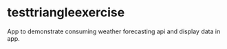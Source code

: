 # testtriangleexercise
App to demonstrate consuming weather forecasting api and display data in app.
